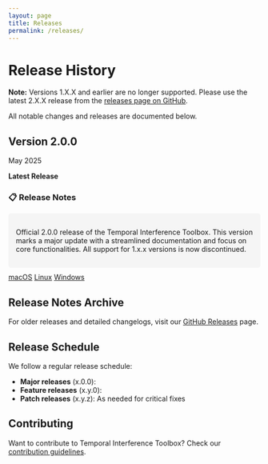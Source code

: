```yaml
---
layout: page
title: Releases
permalink: /releases/
---
```


# Release History

**Note:** Versions 1.X.X and earlier are no longer supported. Please use the latest 2.X.X release from the [releases page on GitHub](https://github.com/idossha/TI-Toolbox/releases).

All notable changes and releases are documented below.
<div class="release">
  <div class="release-header">
    <h2>Version 2.0.0</h2>
    <span class="release-date">May 2025</span>
  </div>
  
  <p><strong>Latest Release</strong></p>
  
  <h3>📋 Release Notes</h3>
  <div style="background: #f5f5f5; padding: 15px; border-radius: 5px; margin: 10px 0;">
    <p>Official 2.0.0 release of the Temporal Interference Toolbox. This version marks a major update with a streamlined documentation and focus on core functionalities. All support for 1.x.x versions is now discontinued.</p>
  </div>
  
  <div class="release-downloads">
    <a href="https://github.com/idossha/TI-Toolbox/releases/download/v2.0.0/TemporalInterferenceToolbox-macOS-universal.zip">macOS</a>
    <a href="https://github.com/idossha/TI-Toolbox/releases/download/v2.0.0/TemporalInterferenceToolbox-Linux-x86_64.AppImage">Linux</a>
    <a href="https://github.com/idossha/TI-Toolbox/releases/download/v2.0.0/TemporalInterferenceToolbox-Windows-x64.exe">Windows</a>
  </div>
</div>



## Release Notes Archive

For older releases and detailed changelogs, visit our [GitHub Releases](https://github.com/idossha/TI-Toolbox/releases) page.

## Release Schedule

We follow a regular release schedule:

- **Major releases** (x.0.0): 
- **Feature releases** (x.y.0): 
- **Patch releases** (x.y.z): As needed for critical fixes


## Contributing

Want to contribute to Temporal Interference Toolbox? Check our [contribution guidelines](https://github.com/idossha/TI-Toolbox/blob/main/CONTRIBUTING.md). 